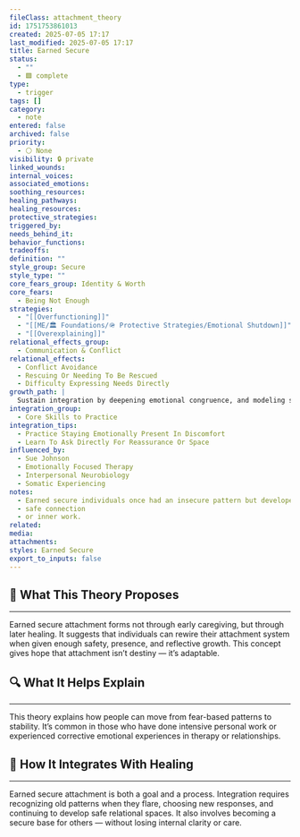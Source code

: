 ```yaml
---
fileClass: attachment_theory
id: 1751753861013
created: 2025-07-05 17:17
last_modified: 2025-07-05 17:17
title: Earned Secure
status:
  - ""
  - 🟩 complete
type:
  - trigger
tags: []
category:
  - note
entered: false
archived: false
priority:
  - ⚪ None
visibility: 🔒 private
linked_wounds: 
internal_voices: 
associated_emotions: 
soothing_resources: 
healing_pathways: 
healing_resources: 
protective_strategies: 
triggered_by: 
needs_behind_it: 
behavior_functions: 
tradeoffs: 
definition: ""
style_group: Secure
style_type: ""
core_fears_group: Identity & Worth
core_fears:
  - Being Not Enough
strategies:
  - "[[Overfunctioning]]"
  - "[[ME/🏛️ Foundations/🪖 Protective Strategies/Emotional Shutdown]]"
  - "[[Overexplaining]]"
relational_effects_group:
  - Communication & Conflict
relational_effects:
  - Conflict Avoidance
  - Rescuing Or Needing To Be Rescued
  - Difficulty Expressing Needs Directly
growth_path: |
  Sustain integration by deepening emotional congruence, and modeling secure repair in relationships.
integration_group:
  - Core Skills to Practice
integration_tips:
  - Practice Staying Emotionally Present In Discomfort
  - Learn To Ask Directly For Reassurance Or Space
influenced_by:
  - Sue Johnson
  - Emotionally Focused Therapy
  - Interpersonal Neurobiology
  - Somatic Experiencing
notes:
  - Earned secure individuals once had an insecure pattern but developed internal and relational security through therapy
  - safe connection
  - or inner work.
related: 
media: 
attachments: 
styles: Earned Secure
export_to_inputs: false
---
```


## 🧠 What This Theory Proposes
---
Earned secure attachment forms not through early caregiving, but through later healing. It suggests that individuals can rewire their attachment system when given enough safety, presence, and reflective growth. This concept gives hope that attachment isn’t destiny — it’s adaptable.

## 🔍 What It Helps Explain
---
This theory explains how people can move from fear-based patterns to stability. It’s common in those who have done intensive personal work or experienced corrective emotional experiences in therapy or relationships.

## 🧩 How It Integrates With Healing
---
Earned secure attachment is both a goal and a process. Integration requires recognizing old patterns when they flare, choosing new responses, and continuing to develop safe relational spaces. It also involves becoming a secure base for others — without losing internal clarity or care.
